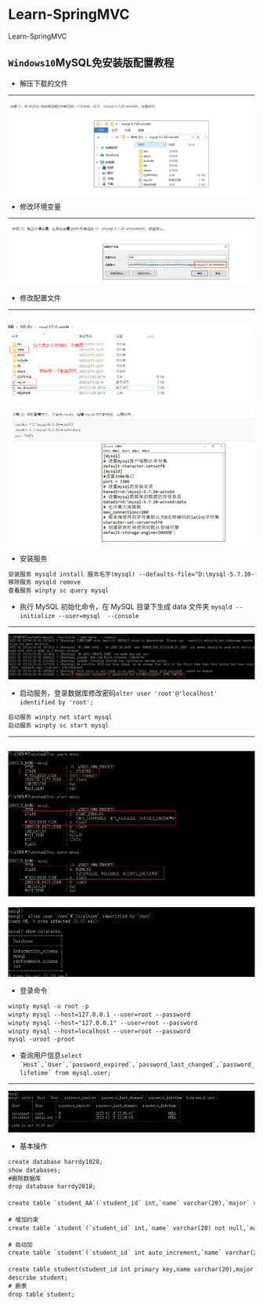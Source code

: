 # Learn-SpringMVC
Learn-SpringMVC
## ```Windows10```MySQL免安装版配置教程
* 解压下载的文件
---
![img.png](picture/img1.png)
* 修改环境变量
---
![img.png](picture/img2.png)
* 修改配置文件
---
![img.png](picture/img3.png)
---
![img.png](picture/img4.png)
* 安装服务
```txt
安装服务 mysqld install 服务名字(mysql) --defaults-file="D:\mysql-5.7.10-winx64\my.ini"
移除服务 mysqld remove
查看服务 winpty sc query mysql
```
* 执行 MySQL 初始化命令，在 MySQL 目录下生成 data 文件夹 ```mysqld --initialize --user=mysql  --console```
---
![img.png](picture/img5.png)
* 启动服务，登录数据库修改密码```alter user 'root'@'localhost' identified by 'root';```
```txt
启动服务 winpty net start mysql
启动服务 winpty sc start mysql
```
---
![img.png](picture/img6.png)
---
![img.png](picture/img7.png)
* 登录命令
```txt
winpty mysql -u root -p
winpty mysql --host=127.0.0.1 --user=root --password
winpty mysql --host="127.0.0.1" --user=root --password
winpty mysql --host=localhost --user=root --password
mysql -uroot -proot
```
* 查询用户信息```select `Host`,`User`,`password_expired`,`password_last_changed`,`password_lifetime` from mysql.user;```
---
![img.png](picture/img8.png)
* 基本操作
```txt
create database harrdy1028;
show databases;
#删除数据库
drop database harrdy2018; 

create table `student_AA`(`student_id` int,`name` varchar(20),`major` varchar(20),primary key(`student_id`));

# 增加约束
create table `student`(`student_id` int,`name` varchar(20) not null,`major` varchar(20) unique,`hobby` varchar(10) default '吃',primary key (`student_id`));

# 自动加
create table `student`(`student_id` int auto_increment,`name` varchar(20),`major` varchar(20),primary key(`student_id`));

create table student(student_id int primary key,name varchar(20),major varchar(20));
describe student;
# 删表
drop table student; 
```
